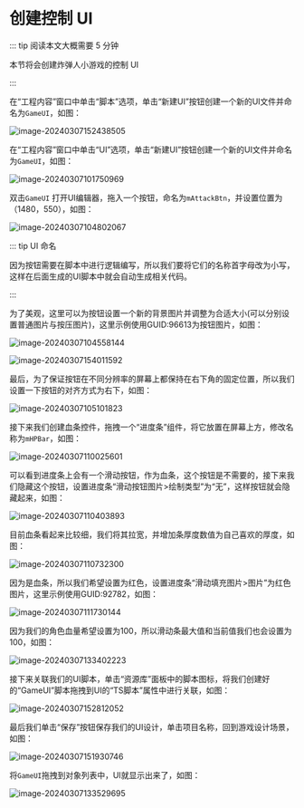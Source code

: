 # 创建控制 UI

::: tip 阅读本文大概需要 5 分钟

本节将会创建炸弹人小游戏的控制 UI

:::

在“工程内容”窗口中单击“脚本”选项，单击“新建UI”按钮创建一个新的UI文件并命名为`GameUI`，如图：

![image-20240307152438505](https://arkimg.ark.online/image-20240307152438505.webp)

在“工程内容”窗口中单击“UI”选项，单击“新建UI”按钮创建一个新的UI文件并命名为`GameUI`，如图：

![image-20240307101750969](https://arkimg.ark.online/image-20240307101750969.webp)

双击`GameUI` 打开UI编辑器，拖入一个按钮，命名为`mAttackBtn`，并设置位置为（1480，550），如图：

![image-20240307104802067](https://arkimg.ark.online/image-20240307104802067.webp)

:::  tip UI 命名

因为按钮需要在脚本中进行逻辑编写，所以我们要将它们的名称首字母改为小写，这样在后面生成的UI脚本中就会自动生成相关代码。

:::

为了美观，这里可以为按钮设置一个新的背景图片并调整为合适大小(可以分别设置普通图片与按压图片)，这里示例使用GUID:96613为按钮图片，如图：

![image-20240307104558144](https://arkimg.ark.online/image-20240307104558144.webp)

![image-20240307154011592](https://arkimg.ark.online/image-20240307154011592.webp)

最后，为了保证按钮在不同分辨率的屏幕上都保持在右下角的固定位置，所以我们设置一下按钮的对齐方式为右下，如图：

![image-20240307105101823](https://arkimg.ark.online/image-20240307105101823.webp)

接下来我们创建血条控件，拖拽一个“进度条”组件，将它放置在屏幕上方，修改名称为`mHPBar`，如图：

![image-20240307110025601](https://arkimg.ark.online/image-20240307110025601.webp)

可以看到进度条上会有一个滑动按钮，作为血条，这个按钮是不需要的，接下来我们隐藏这个按钮，设置进度条“滑动按钮图片>绘制类型”为“无”，这样按钮就会隐藏起来，如图：

![image-20240307110403893](https://arkimg.ark.online/image-20240307110403893.webp)

目前血条看起来比较细，我们将其拉宽，并增加条厚度数值为自己喜欢的厚度，如图：

![image-20240307110732300](https://arkimg.ark.online/image-20240307110732300.webp)

因为是血条，所以我们希望设置为红色，设置进度条“滑动填充图片>图片”为红色图片，这里示例使用GUID:92782，如图：

![image-20240307111730144](https://arkimg.ark.online/image-20240307111730144.webp)

因为我们的角色血量希望设置为100，所以滑动条最大值和当前值我们也会设置为100，如图：

![image-20240307133402223](https://arkimg.ark.online/image-20240307133402223.webp)

接下来关联我们的UI脚本，单击“资源库”面板中的脚本图标，将我们创建好的“GameUI”脚本拖拽到UI的“TS脚本”属性中进行关联，如图：

![image-20240307152812052](https://arkimg.ark.online/image-20240307152812052.webp)

最后我们单击“保存”按钮保存我们的UI设计，单击项目名称，回到游戏设计场景，如图：

![image-20240307151930746](https://arkimg.ark.online/image-20240307151930746.webp)

将`GameUI`拖拽到对象列表中，UI就显示出来了，如图：

![image-20240307133529695](https://arkimg.ark.online/image-20240307133529695.webp)